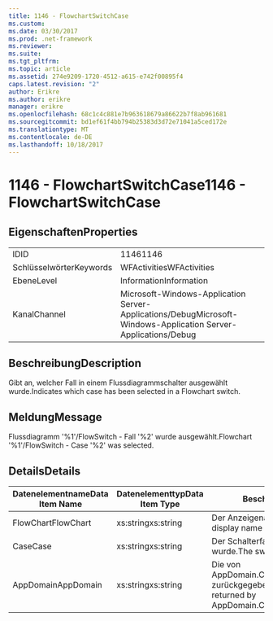 ```yaml
---
title: 1146 - FlowchartSwitchCase
ms.custom: 
ms.date: 03/30/2017
ms.prod: .net-framework
ms.reviewer: 
ms.suite: 
ms.tgt_pltfrm: 
ms.topic: article
ms.assetid: 274e9209-1720-4512-a615-e742f00895f4
caps.latest.revision: "2"
author: Erikre
ms.author: erikre
manager: erikre
ms.openlocfilehash: 68c1c4c881e7b963618679a86622b7f8ab961681
ms.sourcegitcommit: bd1ef61f4bb794b25383d3d72e71041a5ced172e
ms.translationtype: MT
ms.contentlocale: de-DE
ms.lasthandoff: 10/18/2017
---
```

# <a name="1146---flowchartswitchcase"></a><span data-ttu-id="71868-102">1146 - FlowchartSwitchCase</span><span class="sxs-lookup"><span data-stu-id="71868-102">1146 - FlowchartSwitchCase</span></span>
## <a name="properties"></a><span data-ttu-id="71868-103">Eigenschaften</span><span class="sxs-lookup"><span data-stu-id="71868-103">Properties</span></span>  
  
|||  
|-|-|  
|<span data-ttu-id="71868-104">ID</span><span class="sxs-lookup"><span data-stu-id="71868-104">ID</span></span>|<span data-ttu-id="71868-105">1146</span><span class="sxs-lookup"><span data-stu-id="71868-105">1146</span></span>|  
|<span data-ttu-id="71868-106">Schlüsselwörter</span><span class="sxs-lookup"><span data-stu-id="71868-106">Keywords</span></span>|<span data-ttu-id="71868-107">WFActivities</span><span class="sxs-lookup"><span data-stu-id="71868-107">WFActivities</span></span>|  
|<span data-ttu-id="71868-108">Ebene</span><span class="sxs-lookup"><span data-stu-id="71868-108">Level</span></span>|<span data-ttu-id="71868-109">Information</span><span class="sxs-lookup"><span data-stu-id="71868-109">Information</span></span>|  
|<span data-ttu-id="71868-110">Kanal</span><span class="sxs-lookup"><span data-stu-id="71868-110">Channel</span></span>|<span data-ttu-id="71868-111">Microsoft-Windows-Application Server-Applications/Debug</span><span class="sxs-lookup"><span data-stu-id="71868-111">Microsoft-Windows-Application Server-Applications/Debug</span></span>|  
  
## <a name="description"></a><span data-ttu-id="71868-112">Beschreibung</span><span class="sxs-lookup"><span data-stu-id="71868-112">Description</span></span>  
 <span data-ttu-id="71868-113">Gibt an, welcher Fall in einem Flussdiagrammschalter ausgewählt wurde.</span><span class="sxs-lookup"><span data-stu-id="71868-113">Indicates which case has been selected in a Flowchart switch.</span></span>  
  
## <a name="message"></a><span data-ttu-id="71868-114">Meldung</span><span class="sxs-lookup"><span data-stu-id="71868-114">Message</span></span>  
 <span data-ttu-id="71868-115">Flussdiagramm '%1'/FlowSwitch - Fall '%2' wurde ausgewählt.</span><span class="sxs-lookup"><span data-stu-id="71868-115">Flowchart '%1'/FlowSwitch - Case '%2' was selected.</span></span>  
  
## <a name="details"></a><span data-ttu-id="71868-116">Details</span><span class="sxs-lookup"><span data-stu-id="71868-116">Details</span></span>  
  
|<span data-ttu-id="71868-117">Datenelementname</span><span class="sxs-lookup"><span data-stu-id="71868-117">Data Item Name</span></span>|<span data-ttu-id="71868-118">Datenelementtyp</span><span class="sxs-lookup"><span data-stu-id="71868-118">Data Item Type</span></span>|<span data-ttu-id="71868-119">Beschreibung</span><span class="sxs-lookup"><span data-stu-id="71868-119">Description</span></span>|  
|--------------------|--------------------|-----------------|  
|<span data-ttu-id="71868-120">FlowChart</span><span class="sxs-lookup"><span data-stu-id="71868-120">FlowChart</span></span>|<span data-ttu-id="71868-121">xs:string</span><span class="sxs-lookup"><span data-stu-id="71868-121">xs:string</span></span>|<span data-ttu-id="71868-122">Der Anzeigename des FlowChart.</span><span class="sxs-lookup"><span data-stu-id="71868-122">The display name of the FlowChart.</span></span>|  
|<span data-ttu-id="71868-123">Case</span><span class="sxs-lookup"><span data-stu-id="71868-123">Case</span></span>|<span data-ttu-id="71868-124">xs:string</span><span class="sxs-lookup"><span data-stu-id="71868-124">xs:string</span></span>|<span data-ttu-id="71868-125">Der Schalterfall, der ausgewählt wurde.</span><span class="sxs-lookup"><span data-stu-id="71868-125">The switch case that selected.</span></span>|  
|<span data-ttu-id="71868-126">AppDomain</span><span class="sxs-lookup"><span data-stu-id="71868-126">AppDomain</span></span>|<span data-ttu-id="71868-127">xs:string</span><span class="sxs-lookup"><span data-stu-id="71868-127">xs:string</span></span>|<span data-ttu-id="71868-128">Die von AppDomain.CurrentDomain.FriendlyName zurückgegebene Zeichenfolge.</span><span class="sxs-lookup"><span data-stu-id="71868-128">The string returned by AppDomain.CurrentDomain.FriendlyName.</span></span>|
